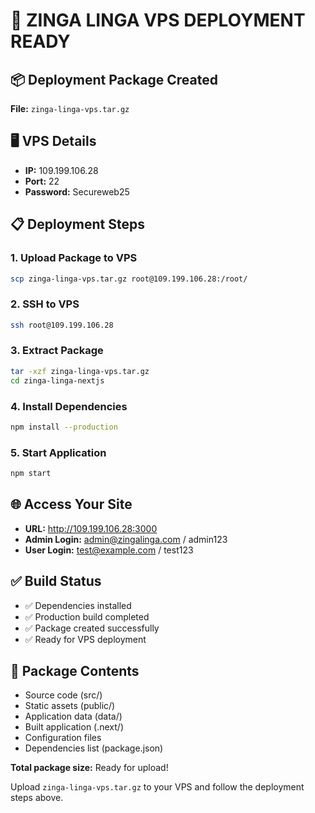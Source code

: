 # 🚀 ZINGA LINGA VPS DEPLOYMENT READY

## 📦 Deployment Package Created
**File:** `zinga-linga-vps.tar.gz`

## 🖥️ VPS Details
- **IP:** 109.199.106.28
- **Port:** 22
- **Password:** Secureweb25

## 📋 Deployment Steps

### 1. Upload Package to VPS
```bash
scp zinga-linga-vps.tar.gz root@109.199.106.28:/root/
```

### 2. SSH to VPS
```bash
ssh root@109.199.106.28
```

### 3. Extract Package
```bash
tar -xzf zinga-linga-vps.tar.gz
cd zinga-linga-nextjs
```

### 4. Install Dependencies
```bash
npm install --production
```

### 5. Start Application
```bash
npm start
```

## 🌐 Access Your Site
- **URL:** http://109.199.106.28:3000
- **Admin Login:** admin@zingalinga.com / admin123
- **User Login:** test@example.com / test123

## ✅ Build Status
- ✅ Dependencies installed
- ✅ Production build completed
- ✅ Package created successfully
- ✅ Ready for VPS deployment

## 📁 Package Contents
- Source code (src/)
- Static assets (public/)
- Application data (data/)
- Built application (.next/)
- Configuration files
- Dependencies list (package.json)

**Total package size:** Ready for upload!

Upload `zinga-linga-vps.tar.gz` to your VPS and follow the deployment steps above.